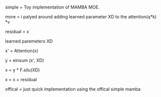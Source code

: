 simple = Toy implementation of MAMBA MOE.



more = i palyed around adding learned parameter XD to the attention(q*k) *v 

residual = x

learned paremeters XD

x' = Attention(x)

y = einsum (x', XD)

x = y * F.silu(XD)

x = x + residual


offical = just quick implementation using the offical simple mamba
